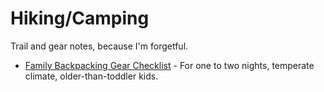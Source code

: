 # Hiking/Camping
Trail and gear notes, because I'm forgetful.

- [Family Backpacking Gear Checklist](https://github.com/brockzilla/hiking-camping/blob/master/backpacking-gear-checklist.md) - For one to two nights, temperate climate, older-than-toddler kids.

